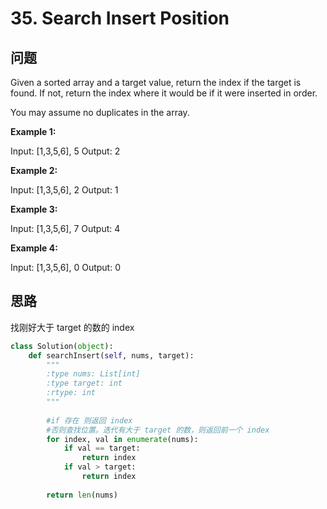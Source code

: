 # 35. Search Insert Position

## 问题
Given a sorted array and a target value, return the index if the target is found. If not, return the index where it would be if it were inserted in order.

You may assume no duplicates in the array.

**Example 1:**

  Input: [1,3,5,6], 5
  Output: 2

**Example 2:**

  Input: [1,3,5,6], 2
  Output: 1

**Example 3:**

  Input: [1,3,5,6], 7
  Output: 4

**Example 4:**

  Input: [1,3,5,6], 0
  Output: 0

## 思路

找刚好大于 target 的数的 index

```python
class Solution(object):
    def searchInsert(self, nums, target):
        """
        :type nums: List[int]
        :type target: int
        :rtype: int
        """
        
        #if 存在 则返回 index
        #否则查找位置。迭代有大于 target 的数，则返回前一个 index
        for index, val in enumerate(nums):
            if val == target:
                return index
            if val > target:
                return index
            
        return len(nums)
```